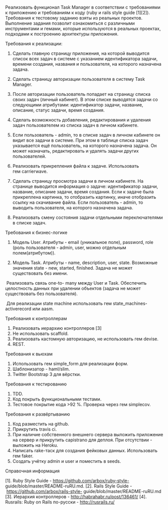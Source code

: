 Реализовать функционал Task Manager в соответствии с требованиями к приложению и требованиям к коду (ruby и rails style guide [1][2]).
Требования к тестовому заданию взяты из реальных проектов. Выполнение задания позволит ознакомиться с различными инструментами и гемами, которые используются в реальных проектах, подходами к построению архитектуры приложения.

Требования к реализации:

1. Сделать главную страницу приложения, на которой выводится список всех задач в системе с указанием идентификатора задачи, времени создания, названия и пользователя, на которого назначена задача.

2. Сделать страницу авторизации пользователя в систему Task Manager.

3. После авторизации пользователь попадает на страницу списка своих задач (личный кабинет). В этом списке выводятся задачи со следующими атрибутами: идентификатор задачи, название, описание, статус задачи, время создания.

4. Сделать возможность добавления, редактирования и удаления задач пользователем из списка задач в личном кабинете.

5. Если пользователь - admin, то в списке задач в личном кабинете он видит все задачи в системе. При этом в таблице списка задач указывается ещё пользователь, на которого назначена задача. Он может назначать, редактировать и удалять задачи других пользователей.

6. Реализовать прикрепления файла к задаче. Использовать гем carrierwave.

7. Сделать страницу просмотра задачи в личном кабинете. На странице выводится информация о задаче: идентификатор задачи, название, описание задачи, время создания. Если к задаче была прикреплена картинка, то отобразить картинку, иначе отобразить ссылку на скачивание файла. Если пользователь - admin, то выводить пользователя, на которого назначена задача.

8. Реализовать смену состояния задачи отдельными переключателями в списке задач.

Требования к бизнес-логике

1. Модель User. Атрибуты - email (уникальное поле), password, role (роль пользователя - admin,
user, можно отдельным полем(атрибутом)).

2. Модель Task. Атрибуты - name, description, user, state. Возможные значения state - new, started, finished. Задача не может существовать без имени.

 Реализовать связь one-to- many между User и Task. Обеспечить целостность данных при удалении объектов (задача не может существовать без пользователя).

 Для реализации state machine использовать гем state_machines-activerecord или aasm.

Требования к контроллерам

1. Реализовать иерархию контроллеров [3]
2. Не использовать scaffold.
3. Реализовать кастомную авторизацию, не использовать гем devise.
4. REST.

Требования к вьюхам

1. Использовать гем simple_form для реализации форм.
2. Шаблонизатор - haml/slim.
3. Twitter Bootstrap 3 для вёрстки.

Требования к тестированию

1. TDD.
2. Код покрыть функциональными тестами.
3. Тестовое покрытие кода &gt;92 %. Проверка через гем simplecov.

Требования к развёртыванию

1. Код разместить на github.
2. Прикрутить travis ci.
3. При наличие собственного внешнего сервера выложить приложение на сервер и прикрутить capistrano для деплоя. При отсутствии - выложить на Heroku.
4. Написать rake-таск для создания фейковых данных. Использовать гем faker.
5. Создать учётку admin и user и поместить в seeds.

Справочная информация

[1]. Ruby Style Guide - https://github.com/arbox/ruby-style- guide/blob/master/README-ruRU.md.
[2]. Rails Style Guide - https://github.com/arbox/rails-style- guide/blob/master/README-ruRU.md
[3]. Иерархия контроллеров - http://habrahabr.ru/post/136461/
[4]. Rusrails: Ruby on Rails по-русски - http://rusrails.ru/
